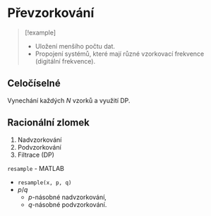# Převzorkování

> [!example]
> - Uložení menšího počtu dat.
> - Propojení systémů, které mají různé vzorkovací frekvence (digitální frekvence).

## Celočíselné
Vynechání každých $N$ vzorků a využití DP.

## Racionální zlomek
1. Nadvzorkování
2. Podvzorkování
3. Filtrace (DP)

`resample` - MATLAB
- `resample(x, p, q)` 
- $p/q$ 
  - $p$-násobné nadvzorkování, 
  - $q$-násobné podvzorkování.